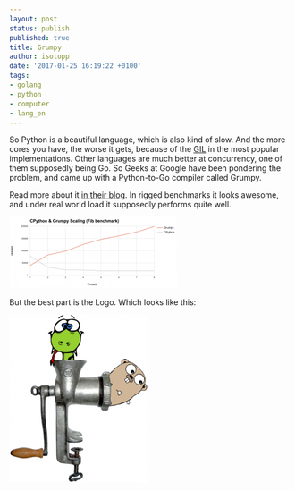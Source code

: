 ```yaml
---
layout: post
status: publish
published: true
title: Grumpy
author: isotopp
date: '2017-01-25 16:19:22 +0100'
tags:
- golang
- python
- computer
- lang_en
---
```


So Python is a beautiful language, which is also kind of slow. And the
more cores you have, the worse it gets, because of the
[GIL](https://en.wikipedia.org/wiki/Global_interpreter_lock) in the
most popular implementations. Other languages are much better at
concurrency, one of them supposedly being Go. So Geeks at Google have been
pondering the problem, and came up with a Python-to-Go compiler called
Grumpy. 

Read more about it 
[in their blog](https://opensource.googleblog.com/2017/01/grumpy-go-running-python.html).
In rigged benchmarks it looks awesome, and under real world load it
supposedly performs quite well.

![](/uploads/2017/01/gil-at-work-300x127.png)

But the best part is the Logo. Which looks like this:

![](/uploads/2017/01/grumpy-247x300.png)
